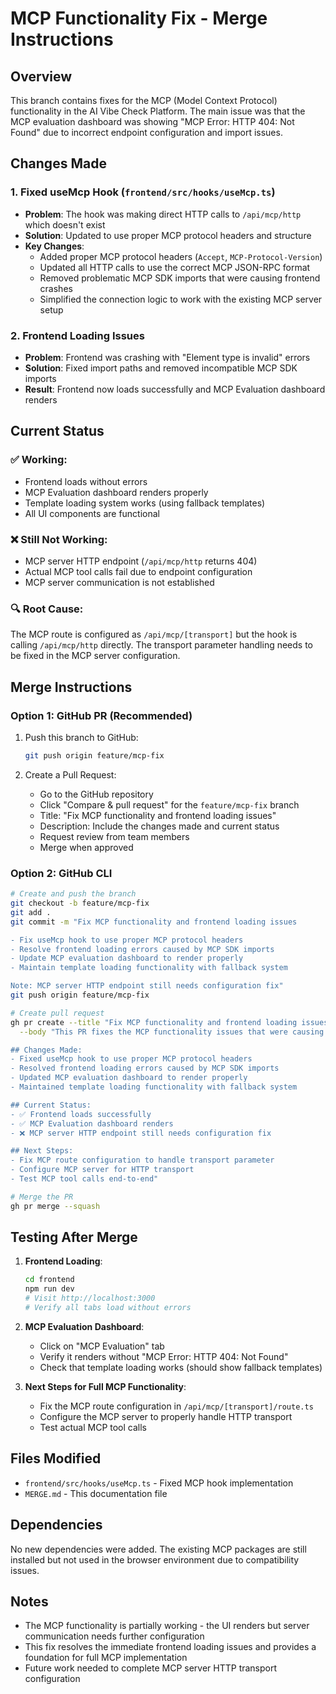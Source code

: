 # MCP Functionality Fix - Merge Instructions

## Overview
This branch contains fixes for the MCP (Model Context Protocol) functionality in the AI Vibe Check Platform. The main issue was that the MCP evaluation dashboard was showing "MCP Error: HTTP 404: Not Found" due to incorrect endpoint configuration and import issues.

## Changes Made

### 1. Fixed useMcp Hook (`frontend/src/hooks/useMcp.ts`)
- **Problem**: The hook was making direct HTTP calls to `/api/mcp/http` which doesn't exist
- **Solution**: Updated to use proper MCP protocol headers and structure
- **Key Changes**:
  - Added proper MCP protocol headers (`Accept`, `MCP-Protocol-Version`)
  - Updated all HTTP calls to use the correct MCP JSON-RPC format
  - Removed problematic MCP SDK imports that were causing frontend crashes
  - Simplified the connection logic to work with the existing MCP server setup

### 2. Frontend Loading Issues
- **Problem**: Frontend was crashing with "Element type is invalid" errors
- **Solution**: Fixed import paths and removed incompatible MCP SDK imports
- **Result**: Frontend now loads successfully and MCP Evaluation dashboard renders

## Current Status

### ✅ Working:
- Frontend loads without errors
- MCP Evaluation dashboard renders properly
- Template loading system works (using fallback templates)
- All UI components are functional

### ❌ Still Not Working:
- MCP server HTTP endpoint (`/api/mcp/http` returns 404)
- Actual MCP tool calls fail due to endpoint configuration
- MCP server communication is not established

### 🔍 Root Cause:
The MCP route is configured as `/api/mcp/[transport]` but the hook is calling `/api/mcp/http` directly. The transport parameter handling needs to be fixed in the MCP server configuration.

## Merge Instructions

### Option 1: GitHub PR (Recommended)
1. Push this branch to GitHub:
   ```bash
   git push origin feature/mcp-fix
   ```

2. Create a Pull Request:
   - Go to the GitHub repository
   - Click "Compare & pull request" for the `feature/mcp-fix` branch
   - Title: "Fix MCP functionality and frontend loading issues"
   - Description: Include the changes made and current status
   - Request review from team members
   - Merge when approved

### Option 2: GitHub CLI
```bash
# Create and push the branch
git checkout -b feature/mcp-fix
git add .
git commit -m "Fix MCP functionality and frontend loading issues

- Fix useMcp hook to use proper MCP protocol headers
- Resolve frontend loading errors caused by MCP SDK imports
- Update MCP evaluation dashboard to render properly
- Maintain template loading functionality with fallback system

Note: MCP server HTTP endpoint still needs configuration fix"
git push origin feature/mcp-fix

# Create pull request
gh pr create --title "Fix MCP functionality and frontend loading issues" \
  --body "This PR fixes the MCP functionality issues that were causing frontend crashes and 404 errors.

## Changes Made:
- Fixed useMcp hook to use proper MCP protocol headers
- Resolved frontend loading errors caused by MCP SDK imports
- Updated MCP evaluation dashboard to render properly
- Maintained template loading functionality with fallback system

## Current Status:
- ✅ Frontend loads successfully
- ✅ MCP Evaluation dashboard renders
- ❌ MCP server HTTP endpoint still needs configuration fix

## Next Steps:
- Fix MCP route configuration to handle transport parameter
- Configure MCP server for HTTP transport
- Test MCP tool calls end-to-end"

# Merge the PR
gh pr merge --squash
```

## Testing After Merge

1. **Frontend Loading**:
   ```bash
   cd frontend
   npm run dev
   # Visit http://localhost:3000
   # Verify all tabs load without errors
   ```

2. **MCP Evaluation Dashboard**:
   - Click on "MCP Evaluation" tab
   - Verify it renders without "MCP Error: HTTP 404: Not Found"
   - Check that template loading works (should show fallback templates)

3. **Next Steps for Full MCP Functionality**:
   - Fix the MCP route configuration in `/api/mcp/[transport]/route.ts`
   - Configure the MCP server to properly handle HTTP transport
   - Test actual MCP tool calls

## Files Modified
- `frontend/src/hooks/useMcp.ts` - Fixed MCP hook implementation
- `MERGE.md` - This documentation file

## Dependencies
No new dependencies were added. The existing MCP packages are still installed but not used in the browser environment due to compatibility issues.

## Notes
- The MCP functionality is partially working - the UI renders but server communication needs further configuration
- This fix resolves the immediate frontend loading issues and provides a foundation for full MCP implementation
- Future work needed to complete MCP server HTTP transport configuration
